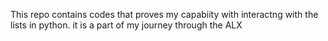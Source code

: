 This repo contains codes that proves my capabiity with interactng with the lists in python. it is a part of my journey through the ALX
